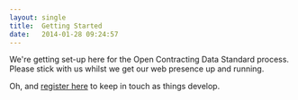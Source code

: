 ```yaml
---
layout: single
title:  Getting Started
date:   2014-01-28 09:24:57
---
```


We're getting set-up here for the Open Contracting Data Standard process. Please stick with us whilst we get our web presence up and running. 

Oh, and <a href="{{site.baseurl}}/contribute/register.html">register here</a> to keep in touch as things develop.
